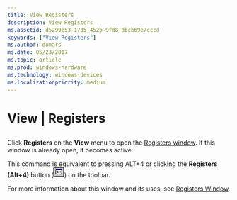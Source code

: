 ```yaml
---
title: View Registers
description: View Registers
ms.assetid: d5299e53-1735-452b-9fd8-dbcb69e7cccd
keywords: ["View Registers"]
ms.author: domars
ms.date: 05/23/2017
ms.topic: article
ms.prod: windows-hardware
ms.technology: windows-devices
ms.localizationpriority: medium
---
```


# View | Registers


## <span id="ddk_view_registers_dbg"></span><span id="DDK_VIEW_REGISTERS_DBG"></span>


Click **Registers** on the **View** menu to open the [Registers window](registers-window.md). If this window is already open, it becomes active.

This command is equivalent to pressing ALT+4 or clicking the **Registers (Alt+4)** button (![screen shot of the registers button](images/tbreg.png)) on the toolbar.

For more information about this window and its uses, see [Registers Window](registers-window.md).

 

 





